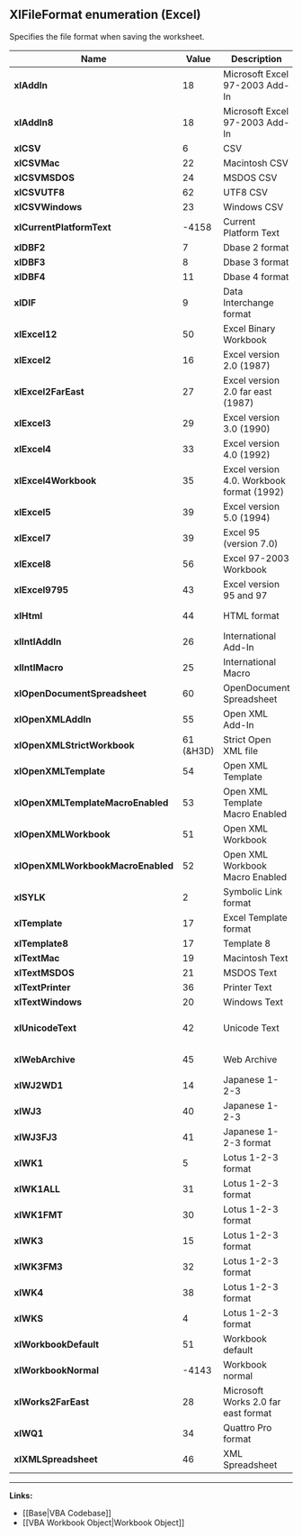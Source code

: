 ## XlFileFormat enumeration (Excel)
Specifies the file format when saving the worksheet.

| Name | Value | Description | Extension |
| --- | --- | --- | --- |
| **xlAddIn** | 18 | Microsoft Excel 97-2003 Add-In | \*.xla |
| **xlAddIn8** | 18 | Microsoft Excel 97-2003 Add-In | \*.xla |
| **xlCSV** | 6 | CSV | \*.csv |
| **xlCSVMac** | 22 | Macintosh CSV | \*.csv |
| **xlCSVMSDOS** | 24 | MSDOS CSV | \*.csv |
| **xlCSVUTF8** | 62 | UTF8 CSV | \*.csv |
| **xlCSVWindows** | 23 | Windows CSV | \*.csv |
| **xlCurrentPlatformText** | \-4158 | Current Platform Text | \*.txt |
| **xlDBF2** | 7 | Dbase 2 format | \*.dbf |
| **xlDBF3** | 8 | Dbase 3 format | \*.dbf |
| **xlDBF4** | 11 | Dbase 4 format | \*.dbf |
| **xlDIF** | 9 | Data Interchange format | \*.dif |
| **xlExcel12** | 50 | Excel Binary Workbook | \*.xlsb |
| **xlExcel2** | 16 | Excel version 2.0 (1987) | \*.xls |
| **xlExcel2FarEast** | 27 | Excel version 2.0 far east (1987) | \*.xls |
| **xlExcel3** | 29 | Excel version 3.0 (1990) | \*.xls |
| **xlExcel4** | 33 | Excel version 4.0 (1992) | \*.xls |
| **xlExcel4Workbook** | 35 | Excel version 4.0. Workbook format (1992) | \*.xlw |
| **xlExcel5** | 39 | Excel version 5.0 (1994) | \*.xls |
| **xlExcel7** | 39 | Excel 95 (version 7.0) | \*.xls |
| **xlExcel8** | 56 | Excel 97-2003 Workbook | \*.xls |
| **xlExcel9795** | 43 | Excel version 95 and 97 | \*.xls |
| **xlHtml** | 44 | HTML format | \*.htm; \*.html |
| **xlIntlAddIn** | 26 | International Add-In | No file extension |
| **xlIntlMacro** | 25 | International Macro | No file extension |
| **xlOpenDocumentSpreadsheet** | 60 | OpenDocument Spreadsheet | \*.ods |
| **xlOpenXMLAddIn** | 55 | Open XML Add-In | \*.xlam |
| **xlOpenXMLStrictWorkbook** | 61 (&H3D) | Strict Open XML file | \*.xlsx |
| **xlOpenXMLTemplate** | 54 | Open XML Template | \*.xltx |
| **xlOpenXMLTemplateMacroEnabled** | 53 | Open XML Template Macro Enabled | \*.xltm |
| **xlOpenXMLWorkbook** | 51 | Open XML Workbook | \*.xlsx |
| **xlOpenXMLWorkbookMacroEnabled** | 52 | Open XML Workbook Macro Enabled | \*.xlsm |
| **xlSYLK** | 2 | Symbolic Link format | \*.slk |
| **xlTemplate** | 17 | Excel Template format | \*.xlt |
| **xlTemplate8** | 17 | Template 8 | \*.xlt |
| **xlTextMac** | 19 | Macintosh Text | \*.txt |
| **xlTextMSDOS** | 21 | MSDOS Text | \*.txt |
| **xlTextPrinter** | 36 | Printer Text | \*.prn |
| **xlTextWindows** | 20 | Windows Text | \*.txt |
| **xlUnicodeText** | 42 | Unicode Text | No file extension; \*.txt |
| **xlWebArchive** | 45 | Web Archive | \*.mht; \*.mhtml |
| **xlWJ2WD1** | 14 | Japanese 1-2-3 | \*.wj2 |
| **xlWJ3** | 40 | Japanese 1-2-3 | \*.wj3 |
| **xlWJ3FJ3** | 41 | Japanese 1-2-3 format | \*.wj3 |
| **xlWK1** | 5 | Lotus 1-2-3 format | \*.wk1 |
| **xlWK1ALL** | 31 | Lotus 1-2-3 format | \*.wk1 |
| **xlWK1FMT** | 30 | Lotus 1-2-3 format | \*.wk1 |
| **xlWK3** | 15 | Lotus 1-2-3 format | \*.wk3 |
| **xlWK3FM3** | 32 | Lotus 1-2-3 format | \*.wk3 |
| **xlWK4** | 38 | Lotus 1-2-3 format | \*.wk4 |
| **xlWKS** | 4 | Lotus 1-2-3 format | \*.wks |
| **xlWorkbookDefault** | 51 | Workbook default | \*.xlsx |
| **xlWorkbookNormal** | \-4143 | Workbook normal | \*.xls |
| **xlWorks2FarEast** | 28 | Microsoft Works 2.0 far east format | \*.wks |
| **xlWQ1** | 34 | Quattro Pro format | \*.wq1 |
| **xlXMLSpreadsheet** | 46 | XML Spreadsheet | \*.xml |

---
**Links:**
- [[Base|VBA Codebase]]
- [[VBA Workbook Object|Workbook Object]]
